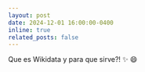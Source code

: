 ```yaml
---
layout: post
date: 2024-12-01 16:00:00-0400
inline: true
related_posts: false
---
```


Que es Wikidata y para que sirve?! :sparkles: :smile:
